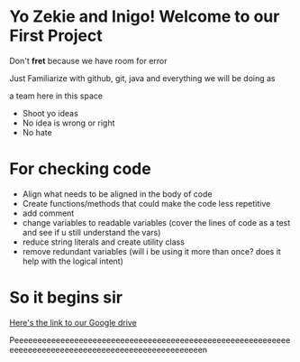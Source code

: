 # Yo Zekie and Inigo! Welcome to our First Project

Don't **fret** because we have room for error

Just Familiarize with github, git, java and everything we will be doing as

a team here in this space

* Shoot yo ideas
* No idea is wrong or right
* No hate


# For checking code

* Align what needs to be aligned in the body of code
* Create functions/methods that could make the code less repetitive
* add comment
* change variables to readable variables (cover the lines of code as a test and see if u still understand the vars)
* reduce string literals and create utility class
* remove redundant variables (will i be using it more than once? does it help with the logical intent)

# So it begins sir

[Here's the link to our Google drive](https://drive.google.com/drive/folders/1hTCSSdJfB1TcPnRYCXdqujtT4DRE19St?usp=sharing)

Peeeeeeeeeeeeeeeeeeeeeeeeeeeeeeeeeeeeeeeeeeeeeeeeeeeeeeeeeeeeeeeeeeeeeeeeeeeeeeeeeeeeeeeeeeeeeeeeeeeeeen

